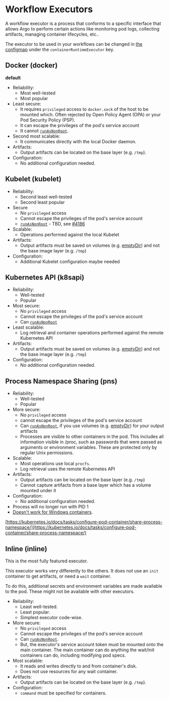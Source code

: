 # Workflow Executors

A workflow executor is a process that conforms to a specific interface that allows Argo to perform certain actions like monitoring pod logs, collecting artifacts, managing container lifecycles, etc..

The executor to be used in your workflows can be changed in [the configmap](./workflow-controller-configmap.yaml) under the `containerRuntimeExecutor` key.


## Docker (docker)

**default**

* Reliability:
    * Most well-tested
    * Most popular
* Least secure:
    * It requires `privileged` access to `docker.sock` of the host to be mounted which. Often rejected by Open Policy Agent (OPA) or your Pod Security Policy (PSP).
    * It can escape the privileges of the pod's service account
    * It cannot [`runAsNonRoot`](workflow-pod-security-context.md).
* Second most scalable:
    * It communicates directly with the local Docker daemon.
* Artifacts:
    * Output artifacts can be located on the base layer (e.g. `/tmp`).
* Configuration:
    * No additional configuration needed.

## Kubelet (kubelet)

* Reliability:
    * Second least well-tested
    * Second least popular
* Secure
    * No `privileged` access
    * Cannot escape the privileges of the pod's service account
    * [`runAsNonRoot`](workflow-pod-security-context.md) - TBD, see [#4186](https://github.com/argoproj/argo/issues/4186)
* Scalable:
    * Operations performed against the local Kubelet
* Artifacts:
    * Output artifacts must be saved on volumes (e.g. [emptyDir](empty-dir.md)) and not the base image layer (e.g. `/tmp`)
* Configuration:
    * Additional Kubelet configuration maybe needed

## Kubernetes API (k8sapi)

* Reliability:
    * Well-tested
    * Popular
* Most secure:
    * No `privileged` access
    * Cannot escape the privileges of the pod's service account
    * Can [`runAsNonRoot`](workflow-pod-security-context.md)
* Least scalable:
    * Log retrieval and container operations performed against the remote Kubernetes API
* Artifacts:
    * Output artifacts must be saved on volumes (e.g. [emptyDir](empty-dir.md)) and not the base image layer (e.g. `/tmp`)
* Configuration:
    * No additional configuration needed.

## Process Namespace Sharing (pns)

* Reliability:
    * Well-tested
    * Popular
* More secure:
    * No `privileged` access
    * cannot escape the privileges of the pod's service account
    * Can [`runAsNonRoot`](workflow-pod-security-context.md), if you use volumes (e.g. [emptyDir](empty-dir.md)) for your output artifacts
    * Processes are visible to other containers in the pod. This includes all information visible in /proc, such as passwords that were passed as arguments or environment variables. These are protected only by regular Unix permissions.
* Scalable:
    * Most operations use local `procfs`.
    * Log retrieval uses the remote Kubernetes API
* Artifacts:
    * Output artifacts can be located on the base layer (e.g. `/tmp`)
    * Cannot capture artifacts from a base layer which has a volume mounted under it
* Configuration:
    * No additional configuration needed.
* Process will no longer run with PID 1
* [Doesn't work for Windows containers](https://kubernetes.io/docs/setup/production-environment/windows/intro-windows-in-kubernetes/#v1-pod).

[https://kubernetes.io/docs/tasks/configure-pod-container/share-process-namespace/](https://kubernetes.io/docs/tasks/configure-pod-container/share-process-namespace/)

## Inline (inline)

This is the most fully featured executor.

This executor works very differently to the others. It does not use an `init` container to get artifacts, or need a `wait` container.

To do this, additional secrets and environment variables are made available to the pod. These might not be available with other executors.

* Reliability:
  * Least well-tested.
  * Least popular.
  * Simplest executor code-wise. 
* More secure:
  * No `privileged` access
  * Cannot escape the privileges of the pod's service account
  * Can [`runAsNonRoot`](workflow-pod-security-context.md).
  * But, the executor's service account token must be mounted onto the main container. The main container can do anything the wait/init containers can do, including modifying pod specs.
* Most scalable:
  * It reads and writes directly to and from container's disk.
  * Does not use resources for any wait container.
* Artifacts:
  * Output artifacts can be located on the base layer (e.g. `/tmp`).
* Configuration:
  * `command` must be specified for containers. 

